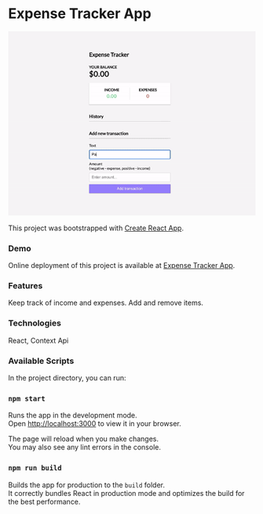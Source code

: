 # Expense Tracker App

![Project gif](./src/assets/expense-tracker.gif)

This project was bootstrapped with [Create React App](https://github.com/facebook/create-react-app).

### Demo

Online deployment of this project is available at [Expense Tracker App](https://expense-tracker-react-three.vercel.app/).

### Features

Keep track of income and expenses. Add and remove items.
### Technologies

React, Context Api

### Available Scripts

In the project directory, you can run:

### `npm start`

Runs the app in the development mode.\
Open [http://localhost:3000](http://localhost:3000) to view it in your browser.

The page will reload when you make changes.\
You may also see any lint errors in the console.

### `npm run build`

Builds the app for production to the `build` folder.\
It correctly bundles React in production mode and optimizes the build for the best performance.






